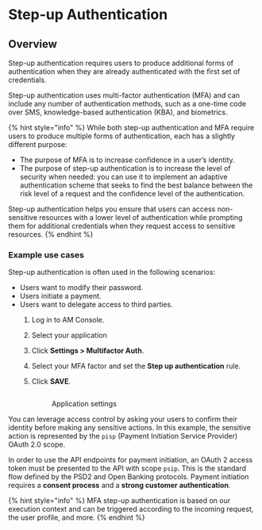 # Step-up Authentication

## Overview

Step-up authentication requires users to produce additional forms of authentication when they are already authenticated with the first set of credentials.

Step-up authentication uses multi-factor authentication (MFA) and can include any number of authentication methods, such as a one-time code over SMS, knowledge-based authentication (KBA), and biometrics.

{% hint style="info" %}
While both step-up authentication and MFA require users to produce multiple forms of authentication, each has a slightly different purpose:

* The purpose of MFA is to increase confidence in a user’s identity.
* The purpose of step-up authentication is to increase the level of security when needed: you can use it to implement an adaptive authentication scheme that seeks to find the best balance between the risk level of a request and the confidence level of the authentication.

Step-up authentication helps you ensure that users can access non-sensitive resources with a lower level of authentication while prompting them for additional credentials when they request access to sensitive resources.
{% endhint %}

### Example use cases

Step-up authentication is often used in the following scenarios:

* Users want to modify their password.
* Users initiate a payment.
* Users want to delegate access to third parties.
  1. Log in to AM Console.
  2. Select your application
  3. Click **Settings > Multifactor Auth**.
  4. Select your MFA factor and set the **Step up authentication** rule.
  5.  Click **SAVE**.



      <figure><img src="https://docs.gravitee.io/images/am/current/graviteeio-am-userguide-mfa-step-up.png" alt=""><figcaption><p>Application settings</p></figcaption></figure>

You can leverage access control by asking your users to confirm their identity before making any sensitive actions. In this example, the sensitive action is represented by the `pisp` (Payment Initiation Service Provider) OAuth 2.0 scope.

In order to use the API endpoints for payment initiation, an OAuth 2 access token must be presented to the API with scope `psip`. This is the standard flow defined by the PSD2 and Open Banking protocols. Payment initiation requires a **consent process** and a **strong customer authentication**.

{% hint style="info" %}
MFA step-up authentication is based on our execution context and can be triggered according to the incoming request, the user profile, and more.
{% endhint %}
